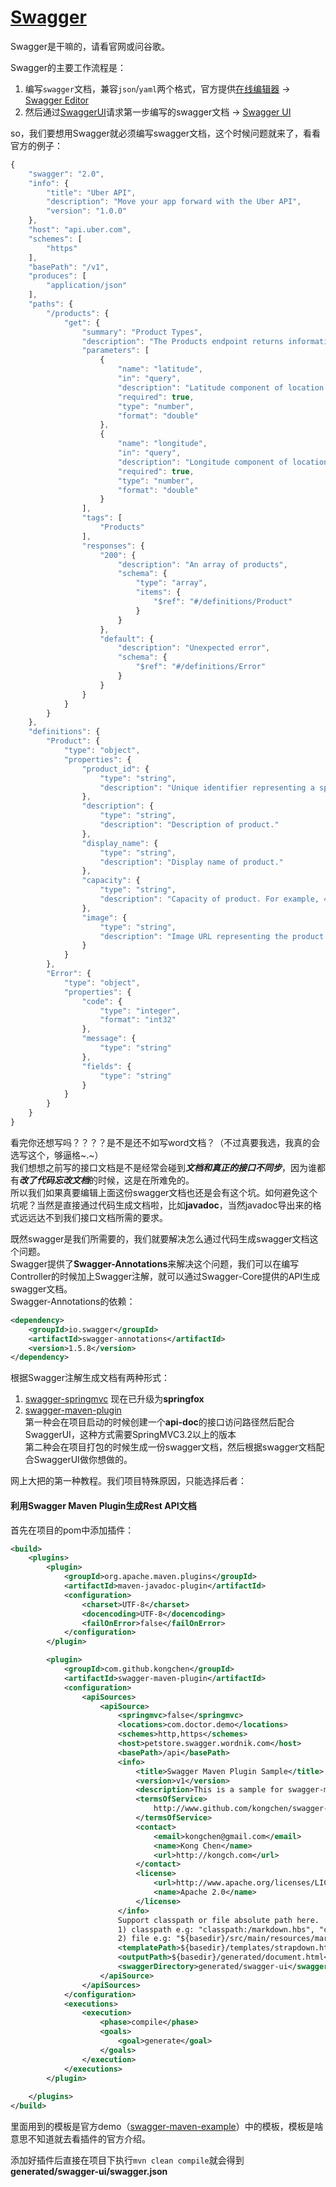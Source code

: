 # [Swagger](http://www.swagger.io)
Swagger是干嘛的，请看官网或问谷歌。

Swagger的主要工作流程是：  
1. 编写`swagger`文档，兼容`json`/`yaml`两个格式，官方提供[在线编辑器](http://swagger.io/swagger-editor/) -> [Swagger Editor](http://editor.swagger.io)  
2. 然后通过[SwaggerUI](http://swagger.io/swagger-ui/)请求第一步编写的swagger文档 -> [Swagger UI](http://petstore.swagger.io/)  


so，我们要想用Swagger就必须编写swagger文档，这个时候问题就来了，看看官方的例子：
```js
{
    "swagger": "2.0",
    "info": {
        "title": "Uber API",
        "description": "Move your app forward with the Uber API",
        "version": "1.0.0"
    },
    "host": "api.uber.com",
    "schemes": [
        "https"
    ],
    "basePath": "/v1",
    "produces": [
        "application/json"
    ],
    "paths": {
        "/products": {
            "get": {
                "summary": "Product Types",
                "description": "The Products endpoint returns information about the *Uber* products\noffered at a given location. The response includes the display name\nand other details about each product, and lists the products in the\nproper display order.\n",
                "parameters": [
                    {
                        "name": "latitude",
                        "in": "query",
                        "description": "Latitude component of location.",
                        "required": true,
                        "type": "number",
                        "format": "double"
                    },
                    {
                        "name": "longitude",
                        "in": "query",
                        "description": "Longitude component of location.",
                        "required": true,
                        "type": "number",
                        "format": "double"
                    }
                ],
                "tags": [
                    "Products"
                ],
                "responses": {
                    "200": {
                        "description": "An array of products",
                        "schema": {
                            "type": "array",
                            "items": {
                                "$ref": "#/definitions/Product"
                            }
                        }
                    },
                    "default": {
                        "description": "Unexpected error",
                        "schema": {
                            "$ref": "#/definitions/Error"
                        }
                    }
                }
            }
        }
    },
    "definitions": {
        "Product": {
            "type": "object",
            "properties": {
                "product_id": {
                    "type": "string",
                    "description": "Unique identifier representing a specific product for a given latitude & longitude. For example, uberX in San Francisco will have a different product_id than uberX in Los Angeles."
                },
                "description": {
                    "type": "string",
                    "description": "Description of product."
                },
                "display_name": {
                    "type": "string",
                    "description": "Display name of product."
                },
                "capacity": {
                    "type": "string",
                    "description": "Capacity of product. For example, 4 people."
                },
                "image": {
                    "type": "string",
                    "description": "Image URL representing the product."
                }
            }
        },
        "Error": {
            "type": "object",
            "properties": {
                "code": {
                    "type": "integer",
                    "format": "int32"
                },
                "message": {
                    "type": "string"
                },
                "fields": {
                    "type": "string"
                }
            }
        }
    }
}
```
看完你还想写吗？？？？是不是还不如写word文档？（不过真要我选，我真的会选写这个，够逼格~.~）  
我们想想之前写的接口文档是不是经常会碰到***文档和真正的接口不同步***，因为谁都有***改了代码忘改文档***的时候，这是在所难免的。  
所以我们如果真要编辑上面这份swagger文档也还是会有这个坑。如何避免这个坑呢？当然是直接通过代码生成文档啦，比如**javadoc**，当然javadoc导出来的格式远远达不到我们接口文档所需的要求。 

既然swagger是我们所需要的，我们就要解决怎么通过代码生成swagger文档这个问题。  
Swagger提供了**Swagger-Annotations**来解决这个问题，我们可以在编写Controller的时候加上Swagger注解，就可以通过Swagger-Core提供的API生成swagger文档。  
Swagger-Annotations的依赖：
```xml
<dependency>
    <groupId>io.swagger</groupId>
    <artifactId>swagger-annotations</artifactId>
    <version>1.5.8</version>
</dependency>
```

根据Swagger注解生成文档有两种形式：  
1. [swagger-springmvc](https://github.com/springfox/springfox) 现在已升级为**springfox**  
2. [swagger-maven-plugin](https://github.com/kongchen/swagger-maven-plugin)  
第一种会在项目启动的时候创建一个**api-doc**的接口访问路径然后配合SwaggerUI，这种方式需要SpringMVC3.2以上的版本  
第二种会在项目打包的时候生成一份swagger文档，然后根据swagger文档配合SwaggerUI做你想做的。  

网上大把的第一种教程。我们项目特殊原因，只能选择后者：  
#### 利用Swagger Maven Plugin生成Rest API文档
首先在项目的pom中添加插件：
```xml
<build>
	<plugins>
		<plugin>
			<groupId>org.apache.maven.plugins</groupId>
			<artifactId>maven-javadoc-plugin</artifactId>
			<configuration>
				<charset>UTF-8</charset>
				<docencoding>UTF-8</docencoding>
				<failOnError>false</failOnError>
			</configuration>
		</plugin>

		<plugin>
			<groupId>com.github.kongchen</groupId>
			<artifactId>swagger-maven-plugin</artifactId>
			<configuration>
				<apiSources>
					<apiSource>
						<springmvc>false</springmvc>
						<locations>com.doctor.demo</locations>
						<schemes>http,https</schemes>
						<host>petstore.swagger.wordnik.com</host>
						<basePath>/api</basePath>
						<info>
							<title>Swagger Maven Plugin Sample</title>
							<version>v1</version>
							<description>This is a sample for swagger-maven-plugin</description>
							<termsOfService>
								http://www.github.com/kongchen/swagger-maven-plugin
							</termsOfService>
							<contact>
								<email>kongchen@gmail.com</email>
								<name>Kong Chen</name>
								<url>http://kongch.com</url>
							</contact>
							<license>
								<url>http://www.apache.org/licenses/LICENSE-2.0.html</url>
								<name>Apache 2.0</name>
							</license>
						</info>
						Support classpath or file absolute path here. 
						1) classpath e.g: "classpath:/markdown.hbs", "classpath:/templates/hello.html" 
						2) file e.g: "${basedir}/src/main/resources/markdown.hbs", "${basedir}/src/main/resources/template/hello.html"
						<templatePath>${basedir}/templates/strapdown.html.hbs</templatePath>
						<outputPath>${basedir}/generated/document.html</outputPath>
						<swaggerDirectory>generated/swagger-ui</swaggerDirectory>
					</apiSource>
				</apiSources>
			</configuration>
			<executions>
				<execution>
					<phase>compile</phase>
					<goals>
						<goal>generate</goal>
					</goals>
				</execution>
			</executions>
		</plugin>
		
	</plugins>
</build>
```
里面用到的模板是官方demo（[swagger-maven-example](https://github.com/swagger-maven-plugin/swagger-maven-example)）中的模板，模板是啥意思不知道就去看插件的官方介绍。  

添加好插件后直接在项目下执行`mvn clean compile`就会得到**generated/swagger-ui/swagger.json**  


